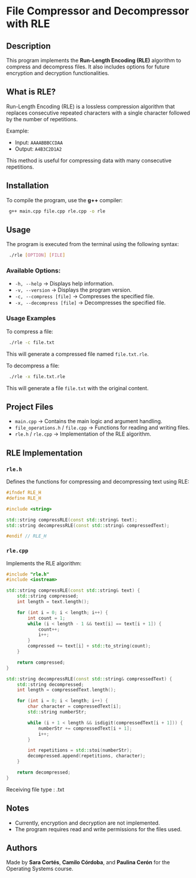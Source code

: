 # File Compressor and Decompressor with RLE

## Description
This program implements the **Run-Length Encoding (RLE)** algorithm to compress and decompress files. It also includes options for future encryption and decryption functionalities.

## What is RLE?
Run-Length Encoding (RLE) is a lossless compression algorithm that replaces consecutive repeated characters with a single character followed by the number of repetitions.

Example:
- Input: `AAAABBBCCDAA`
- Output: `A4B3C2D1A2`

This method is useful for compressing data with many consecutive repetitions.

## Installation
To compile the program, use the **g++** compiler:

```bash
 g++ main.cpp file.cpp rle.cpp -o rle
```

## Usage
The program is executed from the terminal using the following syntax:

```bash
 ./rle [OPTION] [FILE]
```

### Available Options:
- `-h, --help` → Displays help information.
- `-v, --version` → Displays the program version.
- `-c, --compress [file]` → Compresses the specified file.
- `-x, --decompress [file]` → Decompresses the specified file.

### Usage Examples
To compress a file:
```bash
 ./rle -c file.txt
```
This will generate a compressed file named `file.txt.rle`.

To decompress a file:
```bash
 ./rle -x file.txt.rle
```
This will generate a file `file.txt` with the original content.

## Project Files
- `main.cpp` → Contains the main logic and argument handling.
- `file_operations.h` / `file.cpp` → Functions for reading and writing files.
- `rle.h` / `rle.cpp` → Implementation of the RLE algorithm.

## RLE Implementation
### `rle.h`
Defines the functions for compressing and decompressing text using RLE:
```cpp
#ifndef RLE_H
#define RLE_H

#include <string>

std::string compressRLE(const std::string& text);
std::string decompressRLE(const std::string& compressedText);

#endif // RLE_H
```

### `rle.cpp`
Implements the RLE algorithm:
```cpp
#include "rle.h"
#include <iostream>

std::string compressRLE(const std::string& text) {
    std::string compressed;
    int length = text.length();

    for (int i = 0; i < length; i++) {
        int count = 1;
        while (i < length - 1 && text[i] == text[i + 1]) {
            count++;
            i++;
        }
        compressed += text[i] + std::to_string(count);
    }

    return compressed;
}

std::string decompressRLE(const std::string& compressedText) {
    std::string decompressed;
    int length = compressedText.length();

    for (int i = 0; i < length; i++) {
        char character = compressedText[i];
        std::string numberStr;

        while (i + 1 < length && isdigit(compressedText[i + 1])) {
            numberStr += compressedText[i + 1];
            i++;
        }

        int repetitions = std::stoi(numberStr);
        decompressed.append(repetitions, character);
    }

    return decompressed;
}
```
 Receiving file type : .txt

 

## Notes
- Currently, encryption and decryption are not implemented.
- The program requires read and write permissions for the files used.

## Authors

Made by **Sara Cortés**, **Camilo Córdoba**, and **Paulina Cerón** for the Operating Systems course.
